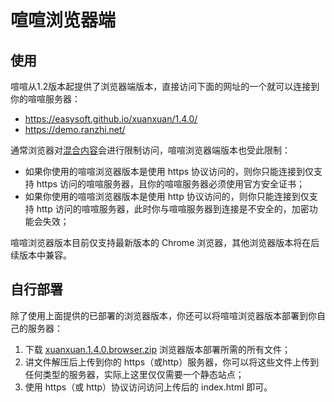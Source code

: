 # 喧喧浏览器端

## 使用

喧喧从1.2版本起提供了浏览器端版本，直接访问下面的网址的一个就可以连接到你的喧喧服务器：

* https://easysoft.github.io/xuanxuan/1.4.0/
* https://demo.ranzhi.net/

通常浏览器对<a href="https://developer.mozilla.org/zh-CN/docs/Security/MixedContent" target="_blank">混合内容</a>会进行限制访问，喧喧浏览器端版本也受此限制：

* 如果你使用的喧喧浏览器版本是使用 https 协议访问的，则你只能连接到仅支持 https 访问的喧喧服务器，且你的喧喧服务器必须使用官方安全证书；
* 如果你使用的喧喧浏览器版本是使用 http 协议访问的，则你只能连接到仅支持 http 访问的喧喧服务器，此时你与喧喧服务器到连接是不安全的，加密功能会失效；

喧喧浏览器版本目前仅支持最新版本的 Chrome 浏览器，其他浏览器版本将在后续版本中兼容。

## 自行部署

除了使用上面提供的已部署的浏览器版本，你还可以将喧喧浏览器版本部署到你自己的服务器：

1. 下载 [xuanxuan.1.4.0.browser.zip](http://dl.cnezsoft.com/xuanxuan/1.4/xuanxuan.1.4.0.browser.zip) 浏览器版本部署所需的所有文件；
2. 讲文件解压后上传到你的 https（或http）服务器，你可以将这些文件上传到任何类型的服务器，实际上这里仅仅需要一个静态站点；
3. 使用 https（或 http）协议访问访问上传后的 index.html 即可。

